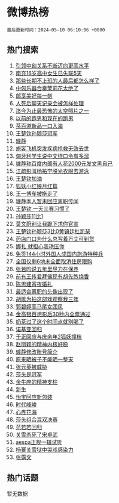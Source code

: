# 微博热榜

`最后更新时间：2024-05-10 06:10:06 +0800`

## 热门搜索

1. [引领中匈关系不断迈向更高水平](https://m.weibo.cn/search?containerid=100103type%3D1%26t%3D10%26q%3D%23%E5%BC%95%E9%A2%86%E4%B8%AD%E5%8C%88%E5%85%B3%E7%B3%BB%E4%B8%8D%E6%96%AD%E8%BF%88%E5%90%91%E6%9B%B4%E9%AB%98%E6%B0%B4%E5%B9%B3%23&stream_entry_id=51&isnewpage=1&extparam=seat%3D1%26pos%3D0%26stream_entry_id%3D51%26filter_type%3Drealtimehot%26q%3D%2523%25E5%25BC%2595%25E9%25A2%2586%25E4%25B8%25AD%25E5%258C%2588%25E5%2585%25B3%25E7%25B3%25BB%25E4%25B8%258D%25E6%2596%25AD%25E8%25BF%2588%25E5%2590%2591%25E6%259B%25B4%25E9%25AB%2598%25E6%25B0%25B4%25E5%25B9%25B3%2523%26c_type%3D51%26dgr%3D0%26cate%3D10103%26display_time%3D1715292605%26pre_seqid%3D1715292605655911444167)
1. [南充16岁高中女生已失联5天](https://m.weibo.cn/search?containerid=100103type%3D1%26t%3D10%26q%3D%23%E5%8D%97%E5%85%8516%E5%B2%81%E9%AB%98%E4%B8%AD%E5%A5%B3%E7%94%9F%E5%B7%B2%E5%A4%B1%E8%81%945%E5%A4%A9%23&stream_entry_id=31&isnewpage=1&extparam=seat%3D1%26cate%3D5001%26pos%3D0%26band_rank%3D1%26realpos%3D1%26stream_entry_id%3D31%26flag%3D2%26lcate%3D5001%26filter_type%3Drealtimehot%26q%3D%2523%25E5%258D%2597%25E5%2585%258516%25E5%25B2%2581%25E9%25AB%2598%25E4%25B8%25AD%25E5%25A5%25B3%25E7%2594%259F%25E5%25B7%25B2%25E5%25A4%25B1%25E8%2581%25945%25E5%25A4%25A9%2523%26c_type%3D31%26dgr%3D0%26display_time%3D1715292605%26pre_seqid%3D1715292605655911444167)
1. [那些长期不上班的人最后都怎么样了](https://m.weibo.cn/search?containerid=100103type%3D1%26t%3D10%26q%3D%23%E9%82%A3%E4%BA%9B%E9%95%BF%E6%9C%9F%E4%B8%8D%E4%B8%8A%E7%8F%AD%E7%9A%84%E4%BA%BA%E6%9C%80%E5%90%8E%E9%83%BD%E6%80%8E%E4%B9%88%E6%A0%B7%E4%BA%86%23&stream_entry_id=31&isnewpage=1&extparam=seat%3D1%26cate%3D5001%26pos%3D1%26band_rank%3D2%26realpos%3D2%26stream_entry_id%3D31%26flag%3D2%26lcate%3D5001%26filter_type%3Drealtimehot%26q%3D%2523%25E9%2582%25A3%25E4%25BA%259B%25E9%2595%25BF%25E6%259C%259F%25E4%25B8%258D%25E4%25B8%258A%25E7%258F%25AD%25E7%259A%2584%25E4%25BA%25BA%25E6%259C%2580%25E5%2590%258E%25E9%2583%25BD%25E6%2580%258E%25E4%25B9%2588%25E6%25A0%25B7%25E4%25BA%2586%2523%26c_type%3D31%26dgr%3D0%26display_time%3D1715292605%26pre_seqid%3D1715292605655911444167)
1. [中匈乐器合奏茉莉花太绝了](https://m.weibo.cn/search?containerid=100103type%3D1%26t%3D10%26q%3D%23%E4%B8%AD%E5%8C%88%E4%B9%90%E5%99%A8%E5%90%88%E5%A5%8F%E8%8C%89%E8%8E%89%E8%8A%B1%E5%A4%AA%E7%BB%9D%E4%BA%86%23&stream_entry_id=31&isnewpage=1&extparam=seat%3D1%26cate%3D5001%26pos%3D2%26band_rank%3D3%26realpos%3D3%26stream_entry_id%3D31%26flag%3D0%26lcate%3D5001%26filter_type%3Drealtimehot%26q%3D%2523%25E4%25B8%25AD%25E5%258C%2588%25E4%25B9%2590%25E5%2599%25A8%25E5%2590%2588%25E5%25A5%258F%25E8%258C%2589%25E8%258E%2589%25E8%258A%25B1%25E5%25A4%25AA%25E7%25BB%259D%25E4%25BA%2586%2523%26c_type%3D31%26dgr%3D0%26display_time%3D1715292605%26pre_seqid%3D1715292605655911444167)
1. [邮享美好每一刻](https://m.weibo.cn/search?containerid=100103type%3D1%26t%3D10%26q%3D%23%E9%82%AE%E4%BA%AB%E7%BE%8E%E5%A5%BD%E6%AF%8F%E4%B8%80%E5%88%BB%23&stream_entry_id=31&isnewpage=1&extparam=seat%3D1%26cate%3D5001%26band_rank%3D4%26stream_entry_id%3D31%26is_ad_pos%3D1%26lcate%3D5001%26pos%3D3%26c_type%3D31%26filter_type%3Drealtimehot%26q%3D%2523%25E9%2582%25AE%25E4%25BA%25AB%25E7%25BE%258E%25E5%25A5%25BD%25E6%25AF%258F%25E4%25B8%2580%25E5%2588%25BB%2523%26topic_ad%3D1%26dgr%3D0%26adid%3D235181%26display_time%3D1715292605%26pre_seqid%3D1715292605655911444167)
1. [人死后聊天记录会被怎样处理](https://m.weibo.cn/search?containerid=100103type%3D1%26t%3D10%26q%3D%23%E4%BA%BA%E6%AD%BB%E5%90%8E%E8%81%8A%E5%A4%A9%E8%AE%B0%E5%BD%95%E4%BC%9A%E8%A2%AB%E6%80%8E%E6%A0%B7%E5%A4%84%E7%90%86%23&stream_entry_id=31&isnewpage=1&extparam=seat%3D1%26cate%3D5001%26pos%3D4%26band_rank%3D4%26realpos%3D4%26stream_entry_id%3D31%26flag%3D2%26lcate%3D5001%26filter_type%3Drealtimehot%26q%3D%2523%25E4%25BA%25BA%25E6%25AD%25BB%25E5%2590%258E%25E8%2581%258A%25E5%25A4%25A9%25E8%25AE%25B0%25E5%25BD%2595%25E4%25BC%259A%25E8%25A2%25AB%25E6%2580%258E%25E6%25A0%25B7%25E5%25A4%2584%25E7%2590%2586%2523%26c_type%3D31%26dgr%3D0%26display_time%3D1715292605%26pre_seqid%3D1715292605655911444167)
1. [迄今为止最恐怖的太空照片之一](https://m.weibo.cn/search?containerid=100103type%3D1%26t%3D10%26q%3D%E8%BF%84%E4%BB%8A%E4%B8%BA%E6%AD%A2%E6%9C%80%E6%81%90%E6%80%96%E7%9A%84%E5%A4%AA%E7%A9%BA%E7%85%A7%E7%89%87%E4%B9%8B%E4%B8%80&stream_entry_id=31&isnewpage=1&extparam=seat%3D1%26cate%3D5001%26pos%3D5%26band_rank%3D5%26realpos%3D5%26stream_entry_id%3D31%26flag%3D2%26lcate%3D5001%26filter_type%3Drealtimehot%26q%3D%25E8%25BF%2584%25E4%25BB%258A%25E4%25B8%25BA%25E6%25AD%25A2%25E6%259C%2580%25E6%2581%2590%25E6%2580%2596%25E7%259A%2584%25E5%25A4%25AA%25E7%25A9%25BA%25E7%2585%25A7%25E7%2589%2587%25E4%25B9%258B%25E4%25B8%2580%26c_type%3D31%26dgr%3D0%26display_time%3D1715292605%26pre_seqid%3D1715292605655911444167)
1. [以前的跑男和现在的跑男](https://m.weibo.cn/search?containerid=100103type%3D1%26t%3D10%26q%3D%23%E4%BB%A5%E5%89%8D%E7%9A%84%E8%B7%91%E7%94%B7%E5%92%8C%E7%8E%B0%E5%9C%A8%E7%9A%84%E8%B7%91%E7%94%B7%23&stream_entry_id=31&isnewpage=1&extparam=seat%3D1%26cate%3D5001%26pos%3D6%26band_rank%3D6%26realpos%3D6%26stream_entry_id%3D31%26flag%3D2%26lcate%3D5001%26filter_type%3Drealtimehot%26q%3D%2523%25E4%25BB%25A5%25E5%2589%258D%25E7%259A%2584%25E8%25B7%2591%25E7%2594%25B7%25E5%2592%258C%25E7%258E%25B0%25E5%259C%25A8%25E7%259A%2584%25E8%25B7%2591%25E7%2594%25B7%2523%26c_type%3D31%26dgr%3D0%26display_time%3D1715292605%26pre_seqid%3D1715292605655911444167)
1. [茶百道新品一口入海](https://m.weibo.cn/search?containerid=100103type%3D1%26t%3D10%26q%3D%23%E8%8C%B6%E7%99%BE%E9%81%93%E6%96%B0%E5%93%81%E4%B8%80%E5%8F%A3%E5%85%A5%E6%B5%B7%23&stream_entry_id=31&isnewpage=1&extparam=seat%3D1%26cate%3D5001%26band_rank%3D7%26stream_entry_id%3D31%26is_ad_pos%3D1%26lcate%3D5001%26pos%3D7%26c_type%3D31%26filter_type%3Drealtimehot%26q%3D%2523%25E8%258C%25B6%25E7%2599%25BE%25E9%2581%2593%25E6%2596%25B0%25E5%2593%2581%25E4%25B8%2580%25E5%258F%25A3%25E5%2585%25A5%25E6%25B5%25B7%2523%26topic_ad%3D1%26dgr%3D0%26adid%3D235743%26display_time%3D1715292605%26pre_seqid%3D1715292605655911444167)
1. [王楚钦孙颖莎冠军](https://m.weibo.cn/search?containerid=100103type%3D1%26t%3D10%26q%3D%23%E7%8E%8B%E6%A5%9A%E9%92%A6%E5%AD%99%E9%A2%96%E8%8E%8E%E5%86%A0%E5%86%9B%23&stream_entry_id=31&isnewpage=1&extparam=seat%3D1%26cate%3D5001%26pos%3D8%26band_rank%3D7%26realpos%3D7%26stream_entry_id%3D31%26flag%3D0%26lcate%3D5001%26filter_type%3Drealtimehot%26q%3D%2523%25E7%258E%258B%25E6%25A5%259A%25E9%2592%25A6%25E5%25AD%2599%25E9%25A2%2596%25E8%258E%258E%25E5%2586%25A0%25E5%2586%259B%2523%26c_type%3D31%26dgr%3D0%26display_time%3D1715292605%26pre_seqid%3D1715292605655911444167)
1. [璩静](https://m.weibo.cn/search?containerid=100103type%3D1%26t%3D10%26q%3D%E7%92%A9%E9%9D%99&stream_entry_id=31&isnewpage=1&extparam=seat%3D1%26cate%3D5001%26pos%3D9%26band_rank%3D8%26realpos%3D8%26stream_entry_id%3D31%26flag%3D0%26lcate%3D5001%26filter_type%3Drealtimehot%26q%3D%25E7%2592%25A9%25E9%259D%2599%26c_type%3D31%26dgr%3D0%26display_time%3D1715292605%26pre_seqid%3D1715292605655911444167)
1. [旅客飞机突发疾病抢救无效去世](https://m.weibo.cn/search?containerid=100103type%3D1%26t%3D10%26q%3D%23%E6%97%85%E5%AE%A2%E9%A3%9E%E6%9C%BA%E7%AA%81%E5%8F%91%E7%96%BE%E7%97%85%E6%8A%A2%E6%95%91%E6%97%A0%E6%95%88%E5%8E%BB%E4%B8%96%23&stream_entry_id=31&isnewpage=1&extparam=seat%3D1%26cate%3D5001%26pos%3D10%26band_rank%3D9%26realpos%3D9%26stream_entry_id%3D31%26flag%3D0%26lcate%3D5001%26filter_type%3Drealtimehot%26q%3D%2523%25E6%2597%2585%25E5%25AE%25A2%25E9%25A3%259E%25E6%259C%25BA%25E7%25AA%2581%25E5%258F%2591%25E7%2596%25BE%25E7%2597%2585%25E6%258A%25A2%25E6%2595%2591%25E6%2597%25A0%25E6%2595%2588%25E5%258E%25BB%25E4%25B8%2596%2523%26c_type%3D31%26dgr%3D0%26display_time%3D1715292605%26pre_seqid%3D1715292605655911444167)
1. [匈牙利学生说中文绕口令有多溜](https://m.weibo.cn/search?containerid=100103type%3D1%26t%3D10%26q%3D%23%E5%8C%88%E7%89%99%E5%88%A9%E5%AD%A6%E7%94%9F%E8%AF%B4%E4%B8%AD%E6%96%87%E7%BB%95%E5%8F%A3%E4%BB%A4%E6%9C%89%E5%A4%9A%E6%BA%9C%23&stream_entry_id=31&isnewpage=1&extparam=seat%3D1%26cate%3D5001%26pos%3D11%26band_rank%3D10%26realpos%3D10%26stream_entry_id%3D31%26flag%3D0%26lcate%3D5001%26filter_type%3Drealtimehot%26q%3D%2523%25E5%258C%2588%25E7%2589%2599%25E5%2588%25A9%25E5%25AD%25A6%25E7%2594%259F%25E8%25AF%25B4%25E4%25B8%25AD%25E6%2596%2587%25E7%25BB%2595%25E5%258F%25A3%25E4%25BB%25A4%25E6%259C%2589%25E5%25A4%259A%25E6%25BA%259C%2523%26c_type%3D31%26dgr%3D0%26display_time%3D1715292605%26pre_seqid%3D1715292605655911444167)
1. [璩静称百度内部有人花2000元发文黑自己](https://m.weibo.cn/search?containerid=100103type%3D1%26t%3D10%26q%3D%23%E7%92%A9%E9%9D%99%E7%A7%B0%E7%99%BE%E5%BA%A6%E5%86%85%E9%83%A8%E6%9C%89%E4%BA%BA%E8%8A%B12000%E5%85%83%E5%8F%91%E6%96%87%E9%BB%91%E8%87%AA%E5%B7%B1%23&stream_entry_id=31&isnewpage=1&extparam=seat%3D1%26cate%3D5001%26pos%3D12%26band_rank%3D11%26realpos%3D11%26stream_entry_id%3D31%26flag%3D2%26lcate%3D5001%26filter_type%3Drealtimehot%26q%3D%2523%25E7%2592%25A9%25E9%259D%2599%25E7%25A7%25B0%25E7%2599%25BE%25E5%25BA%25A6%25E5%2586%2585%25E9%2583%25A8%25E6%259C%2589%25E4%25BA%25BA%25E8%258A%25B12000%25E5%2585%2583%25E5%258F%2591%25E6%2596%2587%25E9%25BB%2591%25E8%2587%25AA%25E5%25B7%25B1%2523%26c_type%3D31%26dgr%3D0%26display_time%3D1715292605%26pre_seqid%3D1715292605655911444167)
1. [江疏影叫杨祐宁脱光衣服去游泳](https://m.weibo.cn/search?containerid=100103type%3D1%26t%3D10%26q%3D%23%E6%B1%9F%E7%96%8F%E5%BD%B1%E5%8F%AB%E6%9D%A8%E7%A5%90%E5%AE%81%E8%84%B1%E5%85%89%E8%A1%A3%E6%9C%8D%E5%8E%BB%E6%B8%B8%E6%B3%B3%23&stream_entry_id=31&isnewpage=1&extparam=seat%3D1%26cate%3D5001%26pos%3D13%26band_rank%3D12%26realpos%3D12%26stream_entry_id%3D31%26flag%3D1%26lcate%3D5001%26filter_type%3Drealtimehot%26q%3D%2523%25E6%25B1%259F%25E7%2596%258F%25E5%25BD%25B1%25E5%258F%25AB%25E6%259D%25A8%25E7%25A5%2590%25E5%25AE%2581%25E8%2584%25B1%25E5%2585%2589%25E8%25A1%25A3%25E6%259C%258D%25E5%258E%25BB%25E6%25B8%25B8%25E6%25B3%25B3%2523%26c_type%3D31%26dgr%3D0%26display_time%3D1715292605%26pre_seqid%3D1715292605655911444167)
1. [王楚钦加油](https://m.weibo.cn/search?containerid=100103type%3D1%26t%3D10%26q%3D%23%E7%8E%8B%E6%A5%9A%E9%92%A6%E5%8A%A0%E6%B2%B9%23&stream_entry_id=31&isnewpage=1&extparam=seat%3D1%26cate%3D5001%26pos%3D14%26band_rank%3D13%26realpos%3D13%26stream_entry_id%3D31%26flag%3D0%26lcate%3D5001%26filter_type%3Drealtimehot%26q%3D%2523%25E7%258E%258B%25E6%25A5%259A%25E9%2592%25A6%25E5%258A%25A0%25E6%25B2%25B9%2523%26c_type%3D31%26dgr%3D0%26display_time%3D1715292605%26pre_seqid%3D1715292605655911444167)
1. [狐妖小红娘月红篇](https://m.weibo.cn/search?containerid=100103type%3D1%26t%3D10%26q%3D%E7%8B%90%E5%A6%96%E5%B0%8F%E7%BA%A2%E5%A8%98%E6%9C%88%E7%BA%A2%E7%AF%87&stream_entry_id=31&isnewpage=1&extparam=seat%3D1%26cate%3D5001%26pos%3D15%26band_rank%3D14%26realpos%3D14%26stream_entry_id%3D31%26flag%3D0%26lcate%3D5001%26filter_type%3Drealtimehot%26q%3D%25E7%258B%2590%25E5%25A6%2596%25E5%25B0%258F%25E7%25BA%25A2%25E5%25A8%2598%25E6%259C%2588%25E7%25BA%25A2%25E7%25AF%2587%26c_type%3D31%26dgr%3D0%26display_time%3D1715292605%26pre_seqid%3D1715292605655911444167)
1. [王一博车被拖走了](https://m.weibo.cn/search?containerid=100103type%3D1%26t%3D10%26q%3D%23%E7%8E%8B%E4%B8%80%E5%8D%9A%E8%BD%A6%E8%A2%AB%E6%8B%96%E8%B5%B0%E4%BA%86%23&stream_entry_id=31&isnewpage=1&extparam=seat%3D1%26cate%3D5001%26pos%3D16%26band_rank%3D15%26realpos%3D15%26stream_entry_id%3D31%26flag%3D2%26lcate%3D5001%26filter_type%3Drealtimehot%26q%3D%2523%25E7%258E%258B%25E4%25B8%2580%25E5%258D%259A%25E8%25BD%25A6%25E8%25A2%25AB%25E6%258B%2596%25E8%25B5%25B0%25E4%25BA%2586%2523%26c_type%3D31%26dgr%3D0%26display_time%3D1715292605%26pre_seqid%3D1715292605655911444167)
1. [璩静本人暂未回应离职传闻](https://m.weibo.cn/search?containerid=100103type%3D1%26t%3D10%26q%3D%23%E7%92%A9%E9%9D%99%E6%9C%AC%E4%BA%BA%E6%9A%82%E6%9C%AA%E5%9B%9E%E5%BA%94%E7%A6%BB%E8%81%8C%E4%BC%A0%E9%97%BB%23&stream_entry_id=31&isnewpage=1&extparam=seat%3D1%26cate%3D5001%26pos%3D17%26band_rank%3D16%26realpos%3D16%26stream_entry_id%3D31%26flag%3D0%26lcate%3D5001%26filter_type%3Drealtimehot%26q%3D%2523%25E7%2592%25A9%25E9%259D%2599%25E6%259C%25AC%25E4%25BA%25BA%25E6%259A%2582%25E6%259C%25AA%25E5%259B%259E%25E5%25BA%2594%25E7%25A6%25BB%25E8%2581%258C%25E4%25BC%25A0%25E9%2597%25BB%2523%26c_type%3D31%26dgr%3D0%26display_time%3D1715292605%26pre_seqid%3D1715292605655911444167)
1. [王楚钦 一天三赛习惯了](https://m.weibo.cn/search?containerid=100103type%3D1%26t%3D10%26q%3D%E7%8E%8B%E6%A5%9A%E9%92%A6+%E4%B8%80%E5%A4%A9%E4%B8%89%E8%B5%9B%E4%B9%A0%E6%83%AF%E4%BA%86&stream_entry_id=31&isnewpage=1&extparam=seat%3D1%26cate%3D5001%26pos%3D18%26band_rank%3D17%26realpos%3D17%26stream_entry_id%3D31%26flag%3D0%26lcate%3D5001%26filter_type%3Drealtimehot%26q%3D%25E7%258E%258B%25E6%25A5%259A%25E9%2592%25A6%2520%25E4%25B8%2580%25E5%25A4%25A9%25E4%25B8%2589%25E8%25B5%259B%25E4%25B9%25A0%25E6%2583%25AF%25E4%25BA%2586%26c_type%3D31%26dgr%3D0%26display_time%3D1715292605%26pre_seqid%3D1715292605655911444167)
1. [孙颖莎11比1](https://m.weibo.cn/search?containerid=100103type%3D1%26t%3D10%26q%3D%23%E5%AD%99%E9%A2%96%E8%8E%8E11%E6%AF%941%23&stream_entry_id=31&isnewpage=1&extparam=seat%3D1%26cate%3D5001%26pos%3D19%26band_rank%3D18%26realpos%3D18%26stream_entry_id%3D31%26flag%3D0%26lcate%3D5001%26filter_type%3Drealtimehot%26q%3D%2523%25E5%25AD%2599%25E9%25A2%2596%25E8%258E%258E11%25E6%25AF%25941%2523%26c_type%3D31%26dgr%3D0%26display_time%3D1715292605%26pre_seqid%3D1715292605655911444167)
1. [莫文蔚别让我跪下求你官宣](https://m.weibo.cn/search?containerid=100103type%3D1%26t%3D10%26q%3D%23%E8%8E%AB%E6%96%87%E8%94%9A%E5%88%AB%E8%AE%A9%E6%88%91%E8%B7%AA%E4%B8%8B%E6%B1%82%E4%BD%A0%E5%AE%98%E5%AE%A3%23&stream_entry_id=31&isnewpage=1&extparam=seat%3D1%26cate%3D5001%26pos%3D20%26band_rank%3D19%26realpos%3D19%26stream_entry_id%3D31%26flag%3D2%26lcate%3D5001%26filter_type%3Drealtimehot%26q%3D%2523%25E8%258E%25AB%25E6%2596%2587%25E8%2594%259A%25E5%2588%25AB%25E8%25AE%25A9%25E6%2588%2591%25E8%25B7%25AA%25E4%25B8%258B%25E6%25B1%2582%25E4%25BD%25A0%25E5%25AE%2598%25E5%25AE%25A3%2523%26c_type%3D31%26dgr%3D0%26display_time%3D1715292605%26pre_seqid%3D1715292605655911444167)
1. [王楚钦孙颖莎3比0黄镇廷杜凯琹](https://m.weibo.cn/search?containerid=100103type%3D1%26t%3D10%26q%3D%23%E7%8E%8B%E6%A5%9A%E9%92%A6%E5%AD%99%E9%A2%96%E8%8E%8E3%E6%AF%940%E9%BB%84%E9%95%87%E5%BB%B7%E6%9D%9C%E5%87%AF%E7%90%B9%23&stream_entry_id=31&isnewpage=1&extparam=seat%3D1%26cate%3D5001%26pos%3D21%26band_rank%3D20%26realpos%3D20%26stream_entry_id%3D31%26flag%3D0%26lcate%3D5001%26filter_type%3Drealtimehot%26q%3D%2523%25E7%258E%258B%25E6%25A5%259A%25E9%2592%25A6%25E5%25AD%2599%25E9%25A2%2596%25E8%258E%258E3%25E6%25AF%25940%25E9%25BB%2584%25E9%2595%2587%25E5%25BB%25B7%25E6%259D%259C%25E5%2587%25AF%25E7%2590%25B9%2523%26c_type%3D31%26dgr%3D0%26display_time%3D1715292605%26pre_seqid%3D1715292605655911444167)
1. [药店门口为什么总写着万艾可到货](https://m.weibo.cn/search?containerid=100103type%3D1%26t%3D10%26q%3D%23%E8%8D%AF%E5%BA%97%E9%97%A8%E5%8F%A3%E4%B8%BA%E4%BB%80%E4%B9%88%E6%80%BB%E5%86%99%E7%9D%80%E4%B8%87%E8%89%BE%E5%8F%AF%E5%88%B0%E8%B4%A7%23&stream_entry_id=31&isnewpage=1&extparam=seat%3D1%26cate%3D5001%26pos%3D22%26band_rank%3D21%26realpos%3D21%26stream_entry_id%3D31%26flag%3D2%26lcate%3D5001%26filter_type%3Drealtimehot%26q%3D%2523%25E8%258D%25AF%25E5%25BA%2597%25E9%2597%25A8%25E5%258F%25A3%25E4%25B8%25BA%25E4%25BB%2580%25E4%25B9%2588%25E6%2580%25BB%25E5%2586%2599%25E7%259D%2580%25E4%25B8%2587%25E8%2589%25BE%25E5%258F%25AF%25E5%2588%25B0%25E8%25B4%25A7%2523%26c_type%3D31%26dgr%3D0%26display_time%3D1715292605%26pre_seqid%3D1715292605655911444167)
1. [娜扎 就担心我艳压你](https://m.weibo.cn/search?containerid=100103type%3D1%26t%3D10%26q%3D%E5%A8%9C%E6%89%8E+%E5%B0%B1%E6%8B%85%E5%BF%83%E6%88%91%E8%89%B3%E5%8E%8B%E4%BD%A0&stream_entry_id=31&isnewpage=1&extparam=seat%3D1%26cate%3D5001%26pos%3D23%26band_rank%3D22%26realpos%3D22%26stream_entry_id%3D31%26flag%3D2%26lcate%3D5001%26filter_type%3Drealtimehot%26q%3D%25E5%25A8%259C%25E6%2589%258E%2520%25E5%25B0%25B1%25E6%258B%2585%25E5%25BF%2583%25E6%2588%2591%25E8%2589%25B3%25E5%258E%258B%25E4%25BD%25A0%26c_type%3D31%26dgr%3D0%26display_time%3D1715292605%26pre_seqid%3D1715292605655911444167)
1. [免签144小时外国人成国内旅游特种兵](https://m.weibo.cn/search?containerid=100103type%3D1%26t%3D10%26q%3D%23%E5%85%8D%E7%AD%BE144%E5%B0%8F%E6%97%B6%E5%A4%96%E5%9B%BD%E4%BA%BA%E6%88%90%E5%9B%BD%E5%86%85%E6%97%85%E6%B8%B8%E7%89%B9%E7%A7%8D%E5%85%B5%23&stream_entry_id=31&isnewpage=1&extparam=seat%3D1%26cate%3D5001%26pos%3D24%26band_rank%3D23%26realpos%3D23%26stream_entry_id%3D31%26flag%3D1%26lcate%3D5001%26filter_type%3Drealtimehot%26q%3D%2523%25E5%2585%258D%25E7%25AD%25BE144%25E5%25B0%258F%25E6%2597%25B6%25E5%25A4%2596%25E5%259B%25BD%25E4%25BA%25BA%25E6%2588%2590%25E5%259B%25BD%25E5%2586%2585%25E6%2597%2585%25E6%25B8%25B8%25E7%2589%25B9%25E7%25A7%258D%25E5%2585%25B5%2523%26c_type%3D31%26dgr%3D0%26display_time%3D1715292605%26pre_seqid%3D1715292605655911444167)
1. [全国仅剩6地未全面取消住房限购](https://m.weibo.cn/search?containerid=100103type%3D1%26t%3D10%26q%3D%23%E5%85%A8%E5%9B%BD%E4%BB%85%E5%89%A96%E5%9C%B0%E6%9C%AA%E5%85%A8%E9%9D%A2%E5%8F%96%E6%B6%88%E4%BD%8F%E6%88%BF%E9%99%90%E8%B4%AD%23&stream_entry_id=31&isnewpage=1&extparam=seat%3D1%26cate%3D5001%26pos%3D25%26band_rank%3D24%26realpos%3D24%26stream_entry_id%3D31%26flag%3D0%26lcate%3D5001%26filter_type%3Drealtimehot%26q%3D%2523%25E5%2585%25A8%25E5%259B%25BD%25E4%25BB%2585%25E5%2589%25A96%25E5%259C%25B0%25E6%259C%25AA%25E5%2585%25A8%25E9%259D%25A2%25E5%258F%2596%25E6%25B6%2588%25E4%25BD%258F%25E6%2588%25BF%25E9%2599%2590%25E8%25B4%25AD%2523%26c_type%3D31%26dgr%3D0%26display_time%3D1715292605%26pre_seqid%3D1715292605655911444167)
1. [张若昀说五年里尽力在保养](https://m.weibo.cn/search?containerid=100103type%3D1%26t%3D10%26q%3D%23%E5%BC%A0%E8%8B%A5%E6%98%80%E8%AF%B4%E4%BA%94%E5%B9%B4%E9%87%8C%E5%B0%BD%E5%8A%9B%E5%9C%A8%E4%BF%9D%E5%85%BB%23&stream_entry_id=31&isnewpage=1&extparam=seat%3D1%26cate%3D5001%26pos%3D26%26band_rank%3D25%26realpos%3D25%26stream_entry_id%3D31%26flag%3D0%26lcate%3D5001%26filter_type%3Drealtimehot%26q%3D%2523%25E5%25BC%25A0%25E8%258B%25A5%25E6%2598%2580%25E8%25AF%25B4%25E4%25BA%2594%25E5%25B9%25B4%25E9%2587%258C%25E5%25B0%25BD%25E5%258A%259B%25E5%259C%25A8%25E4%25BF%259D%25E5%2585%25BB%2523%26c_type%3D31%26dgr%3D0%26display_time%3D1715292605%26pre_seqid%3D1715292605655911444167)
1. [前有王传君拜佛现有胡先煦烧香](https://m.weibo.cn/search?containerid=100103type%3D1%26t%3D10%26q%3D%23%E5%89%8D%E6%9C%89%E7%8E%8B%E4%BC%A0%E5%90%9B%E6%8B%9C%E4%BD%9B%E7%8E%B0%E6%9C%89%E8%83%A1%E5%85%88%E7%85%A6%E7%83%A7%E9%A6%99%23&stream_entry_id=31&isnewpage=1&extparam=seat%3D1%26cate%3D5001%26pos%3D27%26band_rank%3D26%26realpos%3D26%26stream_entry_id%3D31%26flag%3D0%26lcate%3D5001%26filter_type%3Drealtimehot%26q%3D%2523%25E5%2589%258D%25E6%259C%2589%25E7%258E%258B%25E4%25BC%25A0%25E5%2590%259B%25E6%258B%259C%25E4%25BD%259B%25E7%258E%25B0%25E6%259C%2589%25E8%2583%25A1%25E5%2585%2588%25E7%2585%25A6%25E7%2583%25A7%25E9%25A6%2599%2523%26c_type%3D31%26dgr%3D0%26display_time%3D1715292605%26pre_seqid%3D1715292605655911444167)
1. [陈思建宵夜婚礼](https://m.weibo.cn/search?containerid=100103type%3D1%26t%3D10%26q%3D%E9%99%88%E6%80%9D%E5%BB%BA%E5%AE%B5%E5%A4%9C%E5%A9%9A%E7%A4%BC&stream_entry_id=31&isnewpage=1&extparam=seat%3D1%26cate%3D5001%26pos%3D28%26band_rank%3D27%26realpos%3D27%26stream_entry_id%3D31%26flag%3D0%26lcate%3D5001%26filter_type%3Drealtimehot%26q%3D%25E9%2599%2588%25E6%2580%259D%25E5%25BB%25BA%25E5%25AE%25B5%25E5%25A4%259C%25E5%25A9%259A%25E7%25A4%25BC%26c_type%3D31%26dgr%3D0%26display_time%3D1715292605%26pre_seqid%3D1715292605655911444167)
1. [最适合离职的头像出现了](https://m.weibo.cn/search?containerid=100103type%3D1%26t%3D10%26q%3D%E6%9C%80%E9%80%82%E5%90%88%E7%A6%BB%E8%81%8C%E7%9A%84%E5%A4%B4%E5%83%8F%E5%87%BA%E7%8E%B0%E4%BA%86&stream_entry_id=31&isnewpage=1&extparam=seat%3D1%26cate%3D5001%26pos%3D29%26band_rank%3D28%26realpos%3D28%26stream_entry_id%3D31%26flag%3D0%26lcate%3D5001%26filter_type%3Drealtimehot%26q%3D%25E6%259C%2580%25E9%2580%2582%25E5%2590%2588%25E7%25A6%25BB%25E8%2581%258C%25E7%259A%2584%25E5%25A4%25B4%25E5%2583%258F%25E5%2587%25BA%25E7%258E%25B0%25E4%25BA%2586%26c_type%3D31%26dgr%3D0%26display_time%3D1715292605%26pre_seqid%3D1715292605655911444167)
1. [胡歌为拍这部戏观察我三年](https://m.weibo.cn/search?containerid=100103type%3D1%26t%3D10%26q%3D%E8%83%A1%E6%AD%8C%E4%B8%BA%E6%8B%8D%E8%BF%99%E9%83%A8%E6%88%8F%E8%A7%82%E5%AF%9F%E6%88%91%E4%B8%89%E5%B9%B4&stream_entry_id=31&isnewpage=1&extparam=seat%3D1%26cate%3D5001%26pos%3D30%26band_rank%3D29%26realpos%3D29%26stream_entry_id%3D31%26flag%3D0%26lcate%3D5001%26filter_type%3Drealtimehot%26q%3D%25E8%2583%25A1%25E6%25AD%258C%25E4%25B8%25BA%25E6%258B%258D%25E8%25BF%2599%25E9%2583%25A8%25E6%2588%258F%25E8%25A7%2582%25E5%25AF%259F%25E6%2588%2591%25E4%25B8%2589%25E5%25B9%25B4%26c_type%3D31%26dgr%3D0%26display_time%3D1715292605%26pre_seqid%3D1715292605655911444167)
1. [郭碧婷高马尾女团风](https://m.weibo.cn/search?containerid=100103type%3D1%26t%3D10%26q%3D%23%E9%83%AD%E7%A2%A7%E5%A9%B7%E9%AB%98%E9%A9%AC%E5%B0%BE%E5%A5%B3%E5%9B%A2%E9%A3%8E%23&stream_entry_id=31&isnewpage=1&extparam=seat%3D1%26cate%3D5001%26pos%3D31%26band_rank%3D30%26realpos%3D30%26stream_entry_id%3D31%26flag%3D0%26lcate%3D5001%26filter_type%3Drealtimehot%26q%3D%2523%25E9%2583%25AD%25E7%25A2%25A7%25E5%25A9%25B7%25E9%25AB%2598%25E9%25A9%25AC%25E5%25B0%25BE%25E5%25A5%25B3%25E5%259B%25A2%25E9%25A3%258E%2523%26c_type%3D31%26dgr%3D0%26display_time%3D1715292605%26pre_seqid%3D1715292605655911444167)
1. [金高银百想影后30秒内全票通过](https://m.weibo.cn/search?containerid=100103type%3D1%26t%3D10%26q%3D%23%E9%87%91%E9%AB%98%E9%93%B6%E7%99%BE%E6%83%B3%E5%BD%B1%E5%90%8E30%E7%A7%92%E5%86%85%E5%85%A8%E7%A5%A8%E9%80%9A%E8%BF%87%23&stream_entry_id=31&isnewpage=1&extparam=seat%3D1%26cate%3D5001%26pos%3D32%26band_rank%3D31%26realpos%3D31%26stream_entry_id%3D31%26flag%3D1%26lcate%3D5001%26filter_type%3Drealtimehot%26q%3D%2523%25E9%2587%2591%25E9%25AB%2598%25E9%2593%25B6%25E7%2599%25BE%25E6%2583%25B3%25E5%25BD%25B1%25E5%2590%258E30%25E7%25A7%2592%25E5%2586%2585%25E5%2585%25A8%25E7%25A5%25A8%25E9%2580%259A%25E8%25BF%2587%2523%26c_type%3D31%26dgr%3D0%26display_time%3D1715292605%26pre_seqid%3D1715292605655911444167)
1. [奶茶过了这个时间点就别喝了](https://m.weibo.cn/search?containerid=100103type%3D1%26t%3D10%26q%3D%23%E5%A5%B6%E8%8C%B6%E8%BF%87%E4%BA%86%E8%BF%99%E4%B8%AA%E6%97%B6%E9%97%B4%E7%82%B9%E5%B0%B1%E5%88%AB%E5%96%9D%E4%BA%86%23&stream_entry_id=31&isnewpage=1&extparam=seat%3D1%26cate%3D5001%26pos%3D33%26band_rank%3D32%26realpos%3D32%26stream_entry_id%3D31%26flag%3D0%26lcate%3D5001%26filter_type%3Drealtimehot%26q%3D%2523%25E5%25A5%25B6%25E8%258C%25B6%25E8%25BF%2587%25E4%25BA%2586%25E8%25BF%2599%25E4%25B8%25AA%25E6%2597%25B6%25E9%2597%25B4%25E7%2582%25B9%25E5%25B0%25B1%25E5%2588%25AB%25E5%2596%259D%25E4%25BA%2586%2523%26c_type%3D31%26dgr%3D0%26display_time%3D1715292605%26pre_seqid%3D1715292605655911444167)
1. [诺基亚回归](https://m.weibo.cn/search?containerid=100103type%3D1%26t%3D10%26q%3D%E8%AF%BA%E5%9F%BA%E4%BA%9A%E5%9B%9E%E5%BD%92&stream_entry_id=31&isnewpage=1&extparam=seat%3D1%26cate%3D5001%26pos%3D34%26band_rank%3D33%26realpos%3D33%26stream_entry_id%3D31%26flag%3D0%26lcate%3D5001%26filter_type%3Drealtimehot%26q%3D%25E8%25AF%25BA%25E5%259F%25BA%25E4%25BA%259A%25E5%259B%259E%25E5%25BD%2592%26c_type%3D31%26dgr%3D0%26display_time%3D1715292605%26pre_seqid%3D1715292605655911444167)
1. [于正回应与庆余年2狐妖撞档](https://m.weibo.cn/search?containerid=100103type%3D1%26t%3D10%26q%3D%23%E4%BA%8E%E6%AD%A3%E5%9B%9E%E5%BA%94%E4%B8%8E%E5%BA%86%E4%BD%99%E5%B9%B42%E7%8B%90%E5%A6%96%E6%92%9E%E6%A1%A3%23&stream_entry_id=31&isnewpage=1&extparam=seat%3D1%26cate%3D5001%26pos%3D35%26band_rank%3D34%26realpos%3D34%26stream_entry_id%3D31%26flag%3D0%26lcate%3D5001%26filter_type%3Drealtimehot%26q%3D%2523%25E4%25BA%258E%25E6%25AD%25A3%25E5%259B%259E%25E5%25BA%2594%25E4%25B8%258E%25E5%25BA%2586%25E4%25BD%2599%25E5%25B9%25B42%25E7%258B%2590%25E5%25A6%2596%25E6%2592%259E%25E6%25A1%25A3%2523%26c_type%3D31%26dgr%3D0%26display_time%3D1715292605%26pre_seqid%3D1715292605655911444167)
1. [赵丽颖的精神内核好稳](https://m.weibo.cn/search?containerid=100103type%3D1%26t%3D10%26q%3D%E8%B5%B5%E4%B8%BD%E9%A2%96%E7%9A%84%E7%B2%BE%E7%A5%9E%E5%86%85%E6%A0%B8%E5%A5%BD%E7%A8%B3&stream_entry_id=31&isnewpage=1&extparam=seat%3D1%26cate%3D5001%26pos%3D36%26band_rank%3D35%26realpos%3D35%26stream_entry_id%3D31%26flag%3D0%26lcate%3D5001%26filter_type%3Drealtimehot%26q%3D%25E8%25B5%25B5%25E4%25B8%25BD%25E9%25A2%2596%25E7%259A%2584%25E7%25B2%25BE%25E7%25A5%259E%25E5%2586%2585%25E6%25A0%25B8%25E5%25A5%25BD%25E7%25A8%25B3%26c_type%3D31%26dgr%3D0%26display_time%3D1715292605%26pre_seqid%3D1715292605655911444167)
1. [璩静修改账号简介](https://m.weibo.cn/search?containerid=100103type%3D1%26t%3D10%26q%3D%23%E7%92%A9%E9%9D%99%E4%BF%AE%E6%94%B9%E8%B4%A6%E5%8F%B7%E7%AE%80%E4%BB%8B%23&stream_entry_id=31&isnewpage=1&extparam=seat%3D1%26cate%3D5001%26pos%3D37%26band_rank%3D36%26realpos%3D36%26stream_entry_id%3D31%26flag%3D0%26lcate%3D5001%26filter_type%3Drealtimehot%26q%3D%2523%25E7%2592%25A9%25E9%259D%2599%25E4%25BF%25AE%25E6%2594%25B9%25E8%25B4%25A6%25E5%258F%25B7%25E7%25AE%2580%25E4%25BB%258B%2523%26c_type%3D31%26dgr%3D0%26display_time%3D1715292605%26pre_seqid%3D1715292605655911444167)
1. [原来晒被子不能晒一整天](https://m.weibo.cn/search?containerid=100103type%3D1%26t%3D10%26q%3D%23%E5%8E%9F%E6%9D%A5%E6%99%92%E8%A2%AB%E5%AD%90%E4%B8%8D%E8%83%BD%E6%99%92%E4%B8%80%E6%95%B4%E5%A4%A9%23&stream_entry_id=31&isnewpage=1&extparam=seat%3D1%26cate%3D5001%26pos%3D38%26band_rank%3D37%26realpos%3D37%26stream_entry_id%3D31%26flag%3D0%26lcate%3D5001%26filter_type%3Drealtimehot%26q%3D%2523%25E5%258E%259F%25E6%259D%25A5%25E6%2599%2592%25E8%25A2%25AB%25E5%25AD%2590%25E4%25B8%258D%25E8%2583%25BD%25E6%2599%2592%25E4%25B8%2580%25E6%2595%25B4%25E5%25A4%25A9%2523%26c_type%3D31%26dgr%3D0%26display_time%3D1715292605%26pre_seqid%3D1715292605655911444167)
1. [张元英被威胁](https://m.weibo.cn/search?containerid=100103type%3D1%26t%3D10%26q%3D%23%E5%BC%A0%E5%85%83%E8%8B%B1%E8%A2%AB%E5%A8%81%E8%83%81%23&stream_entry_id=31&isnewpage=1&extparam=seat%3D1%26cate%3D5001%26pos%3D39%26band_rank%3D38%26realpos%3D38%26stream_entry_id%3D31%26flag%3D0%26lcate%3D5001%26filter_type%3Drealtimehot%26q%3D%2523%25E5%25BC%25A0%25E5%2585%2583%25E8%258B%25B1%25E8%25A2%25AB%25E5%25A8%2581%25E8%2583%2581%2523%26c_type%3D31%26dgr%3D0%26display_time%3D1715292605%26pre_seqid%3D1715292605655911444167)
1. [莎头是冠军](https://m.weibo.cn/search?containerid=100103type%3D1%26t%3D10%26q%3D%23%E8%8E%8E%E5%A4%B4%E6%98%AF%E5%86%A0%E5%86%9B%23&stream_entry_id=31&isnewpage=1&extparam=seat%3D1%26cate%3D5001%26pos%3D40%26band_rank%3D39%26realpos%3D39%26stream_entry_id%3D31%26flag%3D0%26lcate%3D5001%26filter_type%3Drealtimehot%26q%3D%2523%25E8%258E%258E%25E5%25A4%25B4%25E6%2598%25AF%25E5%2586%25A0%25E5%2586%259B%2523%26c_type%3D31%26dgr%3D0%26display_time%3D1715292605%26pre_seqid%3D1715292605655911444167)
1. [金牛座的精神支柱](https://m.weibo.cn/search?containerid=100103type%3D1%26t%3D10%26q%3D%23%E9%87%91%E7%89%9B%E5%BA%A7%E7%9A%84%E7%B2%BE%E7%A5%9E%E6%94%AF%E6%9F%B1%23&stream_entry_id=31&isnewpage=1&extparam=seat%3D1%26cate%3D5001%26pos%3D41%26band_rank%3D40%26realpos%3D40%26stream_entry_id%3D31%26flag%3D0%26lcate%3D5001%26filter_type%3Drealtimehot%26q%3D%2523%25E9%2587%2591%25E7%2589%259B%25E5%25BA%25A7%25E7%259A%2584%25E7%25B2%25BE%25E7%25A5%259E%25E6%2594%25AF%25E6%259F%25B1%2523%26c_type%3D31%26dgr%3D0%26display_time%3D1715292605%26pre_seqid%3D1715292605655911444167)
1. [新生](https://m.weibo.cn/search?containerid=100103type%3D1%26t%3D10%26q%3D%E6%96%B0%E7%94%9F&stream_entry_id=31&isnewpage=1&extparam=seat%3D1%26cate%3D5001%26pos%3D42%26band_rank%3D41%26realpos%3D41%26stream_entry_id%3D31%26flag%3D0%26lcate%3D5001%26filter_type%3Drealtimehot%26q%3D%25E6%2596%25B0%25E7%2594%259F%26c_type%3D31%26dgr%3D0%26display_time%3D1715292605%26pre_seqid%3D1715292605655911444167)
1. [怡宝回应新包装](https://m.weibo.cn/search?containerid=100103type%3D1%26t%3D10%26q%3D%23%E6%80%A1%E5%AE%9D%E5%9B%9E%E5%BA%94%E6%96%B0%E5%8C%85%E8%A3%85%23&stream_entry_id=31&isnewpage=1&extparam=seat%3D1%26cate%3D5001%26pos%3D43%26band_rank%3D42%26realpos%3D42%26stream_entry_id%3D31%26flag%3D0%26lcate%3D5001%26filter_type%3Drealtimehot%26q%3D%2523%25E6%2580%25A1%25E5%25AE%259D%25E5%259B%259E%25E5%25BA%2594%25E6%2596%25B0%25E5%258C%2585%25E8%25A3%2585%2523%26c_type%3D31%26dgr%3D0%26display_time%3D1715292605%26pre_seqid%3D1715292605655911444167)
1. [时代峰峻](https://m.weibo.cn/search?containerid=100103type%3D1%26t%3D10%26q%3D%E6%97%B6%E4%BB%A3%E5%B3%B0%E5%B3%BB&stream_entry_id=31&isnewpage=1&extparam=seat%3D1%26cate%3D5001%26pos%3D44%26band_rank%3D43%26realpos%3D43%26stream_entry_id%3D31%26flag%3D0%26lcate%3D5001%26filter_type%3Drealtimehot%26q%3D%25E6%2597%25B6%25E4%25BB%25A3%25E5%25B3%25B0%25E5%25B3%25BB%26c_type%3D31%26dgr%3D0%26display_time%3D1715292605%26pre_seqid%3D1715292605655911444167)
1. [心疼花海](https://m.weibo.cn/search?containerid=100103type%3D1%26t%3D10%26q%3D%E5%BF%83%E7%96%BC%E8%8A%B1%E6%B5%B7&stream_entry_id=31&isnewpage=1&extparam=seat%3D1%26cate%3D5001%26pos%3D45%26band_rank%3D44%26realpos%3D44%26stream_entry_id%3D31%26flag%3D0%26lcate%3D5001%26filter_type%3Drealtimehot%26q%3D%25E5%25BF%2583%25E7%2596%25BC%25E8%258A%25B1%25E6%25B5%25B7%26c_type%3D31%26dgr%3D0%26display_time%3D1715292605%26pre_seqid%3D1715292605655911444167)
1. [莎头组合混双决赛](https://m.weibo.cn/search?containerid=100103type%3D1%26t%3D10%26q%3D%23%E8%8E%8E%E5%A4%B4%E7%BB%84%E5%90%88%E6%B7%B7%E5%8F%8C%E5%86%B3%E8%B5%9B%23&stream_entry_id=31&isnewpage=1&extparam=seat%3D1%26cate%3D5001%26pos%3D46%26band_rank%3D45%26realpos%3D45%26stream_entry_id%3D31%26flag%3D0%26lcate%3D5001%26filter_type%3Drealtimehot%26q%3D%2523%25E8%258E%258E%25E5%25A4%25B4%25E7%25BB%2584%25E5%2590%2588%25E6%25B7%25B7%25E5%258F%258C%25E5%2586%25B3%25E8%25B5%259B%2523%26c_type%3D31%26dgr%3D0%26display_time%3D1715292605%26pre_seqid%3D1715292605655911444167)
1. [范若若回归](https://m.weibo.cn/search?containerid=100103type%3D1%26t%3D10%26q%3D%23%E8%8C%83%E8%8B%A5%E8%8B%A5%E5%9B%9E%E5%BD%92%23&stream_entry_id=31&isnewpage=1&extparam=seat%3D1%26cate%3D5001%26pos%3D47%26band_rank%3D46%26realpos%3D46%26stream_entry_id%3D31%26flag%3D0%26lcate%3D5001%26filter_type%3Drealtimehot%26q%3D%2523%25E8%258C%2583%25E8%258B%25A5%25E8%258B%25A5%25E5%259B%259E%25E5%25BD%2592%2523%26c_type%3D31%26dgr%3D0%26display_time%3D1715292605%26pre_seqid%3D1715292605655911444167)
1. [关雪杀死了宋卓武](https://m.weibo.cn/search?containerid=100103type%3D1%26t%3D10%26q%3D%23%E5%85%B3%E9%9B%AA%E6%9D%80%E6%AD%BB%E4%BA%86%E5%AE%8B%E5%8D%93%E6%AD%A6%23&stream_entry_id=31&isnewpage=1&extparam=seat%3D1%26cate%3D5001%26pos%3D48%26band_rank%3D47%26realpos%3D47%26stream_entry_id%3D31%26flag%3D0%26lcate%3D5001%26filter_type%3Drealtimehot%26q%3D%2523%25E5%2585%25B3%25E9%259B%25AA%25E6%259D%2580%25E6%25AD%25BB%25E4%25BA%2586%25E5%25AE%258B%25E5%258D%2593%25E6%25AD%25A6%2523%26c_type%3D31%26dgr%3D0%26display_time%3D1715292605%26pre_seqid%3D1715292605655911444167)
1. [aespa正规一辑试听](https://m.weibo.cn/search?containerid=100103type%3D1%26t%3D10%26q%3D%23aespa%E6%AD%A3%E8%A7%84%E4%B8%80%E8%BE%91%E8%AF%95%E5%90%AC%23&stream_entry_id=31&isnewpage=1&extparam=seat%3D1%26cate%3D5001%26pos%3D49%26band_rank%3D48%26realpos%3D48%26stream_entry_id%3D31%26flag%3D0%26lcate%3D5001%26filter_type%3Drealtimehot%26q%3D%2523aespa%25E6%25AD%25A3%25E8%25A7%2584%25E4%25B8%2580%25E8%25BE%2591%25E8%25AF%2595%25E5%2590%25AC%2523%26c_type%3D31%26dgr%3D0%26display_time%3D1715292605%26pre_seqid%3D1715292605655911444167)
1. [杨幂关雪狱中哭戏感染力](https://m.weibo.cn/search?containerid=100103type%3D1%26t%3D10%26q%3D%23%E6%9D%A8%E5%B9%82%E5%85%B3%E9%9B%AA%E7%8B%B1%E4%B8%AD%E5%93%AD%E6%88%8F%E6%84%9F%E6%9F%93%E5%8A%9B%23&stream_entry_id=31&isnewpage=1&extparam=seat%3D1%26cate%3D5001%26pos%3D50%26band_rank%3D49%26realpos%3D49%26stream_entry_id%3D31%26flag%3D0%26lcate%3D5001%26filter_type%3Drealtimehot%26q%3D%2523%25E6%259D%25A8%25E5%25B9%2582%25E5%2585%25B3%25E9%259B%25AA%25E7%258B%25B1%25E4%25B8%25AD%25E5%2593%25AD%25E6%2588%258F%25E6%2584%259F%25E6%259F%2593%25E5%258A%259B%2523%26c_type%3D31%26dgr%3D0%26display_time%3D1715292605%26pre_seqid%3D1715292605655911444167)
1. [张露文](https://m.weibo.cn/search?containerid=100103type%3D1%26t%3D10%26q%3D%E5%BC%A0%E9%9C%B2%E6%96%87&stream_entry_id=31&isnewpage=1&extparam=seat%3D1%26cate%3D5001%26pos%3D51%26band_rank%3D50%26realpos%3D50%26stream_entry_id%3D31%26flag%3D0%26lcate%3D5001%26filter_type%3Drealtimehot%26q%3D%25E5%25BC%25A0%25E9%259C%25B2%25E6%2596%2587%26c_type%3D31%26dgr%3D0%26display_time%3D1715292605%26pre_seqid%3D1715292605655911444167)

## 热门话题

暂无数据
